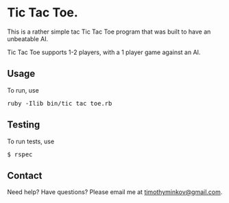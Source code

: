Tic Tac Toe.
================================

This is a rather simple tac Tic Tac Toe program that was built to have an unbeatable AI.

Tic Tac Toe supports 1-2 players, with a 1 player game against an AI.


Usage
-------------------------
To run, use

<pre>
ruby -Ilib bin/tic_tac_toe.rb
</pre>

Testing
-------------------------
To run tests, use 

<pre>
$ rspec
</pre>

Contact
-------------------------

Need help? Have questions? Please email me at timothyminkov@gmail.com.
